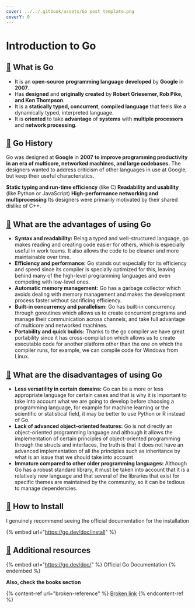 ```yaml
---
cover: ../../.gitbook/assets/Go post template.png
coverY: 0
---
```


# Introduction to Go

## [🍿](https://emojipedia.org/es/palomitas/) What is Go

* It is an **open-source** **programming language** **developed** by **Google** in **2007**.
* Has **designed** and **originally created** by **Robert Griesemer, Rob Pike, and Ken Thompson**.
* It is a **statically typed, concurrent**, **compiled language** that feels like a dynamically typed, interpreted language.
* It is **oriented** to take **advantage** of **systems** with **multiple processors** and **network processing**.

## [🍿](https://emojipedia.org/es/palomitas/) Go History

Go was designed at **Google** in **2007** **to improve programming productivity in an era of multicore, networked machines, and large codebases.** The designers wanted to address criticism of other languages in use at Google, but keep their useful characteristics.

**Static typing and run-time efficiency** (like C) **Readability and usability** (like Python or JavaScript) **High-performance networking and multiprocessing** Its designers were primarily motivated by their shared dislike of C++.

## [🍿](https://emojipedia.org/es/palomitas/) What are the advantages of using Go

* **Syntax and readability:** Being a typed and well-structured language, go makes reading and creating code easier for others, which is especially useful in work teams. It also allows the code to be cleaner and more maintainable over time.
* **Efficiency and performance:** Go stands out especially for its efficiency and speed since its compiler is specially optimized for this, leaving behind many of the high-level programming languages ​​and even competing with low-level ones.
* **Automatic memory management:** Go has a garbage collector which avoids dealing with memory management and makes the development process faster without sacrificing efficiency.
* **Built-in concurrency and parallelism:** Go has built-in concurrency through goroutines which allows us to create concurrent programs and manage their communication across channels, and take full advantage of multicore and networked machines.&#x20;
* **Portability and quick builds:** Thanks to the go compiler we have great portability since it has cross-compilation which allows us to create executable code for another platform other than the one on which the compiler runs, for example, we can compile code for Windows from Linux.

## [🍿](https://emojipedia.org/es/palomitas/) What are the disadvantages of using Go

* **Less versatility in certain domains:** Go can be a more or less appropriate language for certain cases and that is why it is important to take into account what we are going to develop before choosing a programming language, for example for machine learning or the scientific or statistical field, it may be better to use Python or R instead of Go.
* **Lack of advanced object-oriented features:** Go is not directly an object-oriented programming language and although it allows the implementation of certain principles of object-oriented programming through the structs and interfaces, the truth is that it does not have an advanced implementation of all the principles such as inheritance by what is an issue that we should take into account
* **Immature compared to other older programming languages:** Although Go has a robust standard library, it must be taken into account that it is a relatively new language and that several of the libraries that exist for specific themes are maintained by the community, so it can be tedious to manage dependencies.

## [🍿](https://emojipedia.org/es/palomitas/) How to Install

I genuinely recommend seeing the official documentation for the installation

{% embed url="https://go.dev/doc/install" %}

## [🍿](https://emojipedia.org/es/palomitas/) Additional resources

{% embed url="https://go.dev/doc/" %}
Official Go Documentation
{% endembed %}

**Also, check the books section**

{% content-ref url="broken-reference" %}
[Broken link](broken-reference)
{% endcontent-ref %}
